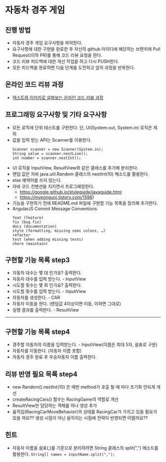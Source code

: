 # 자동차 경주 게임
## 진행 방법
* 자동차 경주 게임 요구사항을 파악한다.
* 요구사항에 대한 구현을 완료한 후 자신의 github 아이디에 해당하는 브랜치에 Pull Request(이하 PR)를 통해 코드 리뷰 요청을 한다.
* 코드 리뷰 피드백에 대한 개선 작업을 하고 다시 PUSH한다.
* 모든 피드백을 완료하면 다음 단계를 도전하고 앞의 과정을 반복한다.

## 온라인 코드 리뷰 과정
* [텍스트와 이미지로 살펴보는 온라인 코드 리뷰 과정](https://github.com/next-step/nextstep-docs/tree/master/codereview)

## 프로그래밍 요구사항 및 기타 요구사항
* 모든 로직에 단위 테스트를 구현한다. 단, UI(System.out, System.in) 로직은 제외
* 값을 입력 받는 API는 Scanner를 이용한다.
  ```editorconfig
  Scanner scanner = new Scanner(System.in);
  String value = scanner.nextLine();
  int number = scanner.nextInt();
  ```
* UI 로직을 InputView, ResultView와 같은 클래스를 추가해 분리한다.
* 랜덤 값은 자바 java.util.Random 클래스의 nextInt(10) 메소드를 활용한다.
* else 예약어를 쓰지 않는다.
* 자바 코드 컨벤션을 지키면서 프로그래밍한다.
  * https://google.github.io/styleguide/javaguide.html
  * https://myeonguni.tistory.com/1596)
* 기능을 구현하기 전에 README.md 파일에 구현할 기능 목록을 정리해 추가한다.
* AngularJS Commit Message Conventions
  ```
  feat (feature)
  fix (bug fix)
  docs (documentation)
  style (formatting, missing semi colons, …)
  refactor
  test (when adding missing tests)
  chore (maintain)
  ```

## 구현할 기능 목록 step3
* 자동차 대수는 몇 대 인가요? 출력한다.
* 자동차 대수를 입력 받는다. - InputView
* 시도할 횟수는 몇 회 인가요? 출력한다. 
* 시도할 횟수를 입력 받는다. - InputView
* 자동차를 생성한다. - CAR
* 자동차 이동을 한다. (랜덤값 4이상이면 이동, 이하면 그대로)
* 실행 결과를 출력한다. - ResultView

----

## 구현할 기능 목록 step4
* 경주할 자동차의 이름을 입력받는다. - InputView(이름은 최대 5자, 쉼표로 구분)
* 자동차를 이동한다. (자동차 이름 포함) 
* 자동차 경주 완료 후 우승자동차 이름 출력한다.

## 리뷰 반영 필요 목록 step4
* new Random().nextInt(10) 은 매번 method가 호출 될 때 마다 초기화 안되게 개선
* createRacingCars() 함수는 RacingGame의 역할로 개선
* ResultView만 담당하는 객체를 하나 생성 추가
* 움직임(RacingCarMoveBehavior)의 상태를 RacingCar가 가지고 있을 필요가 있을 까요??
생성 시점이 아닌 움직이는 시점에 전략이 반영되면 어떨까요??

## 힌트
* 자동차 이름을 쉼표(,)를 기준으로 분리하려면 String 클래스의 split(",") 메소드를 활용한다.
  `String[] names = inputName.split(",");`
